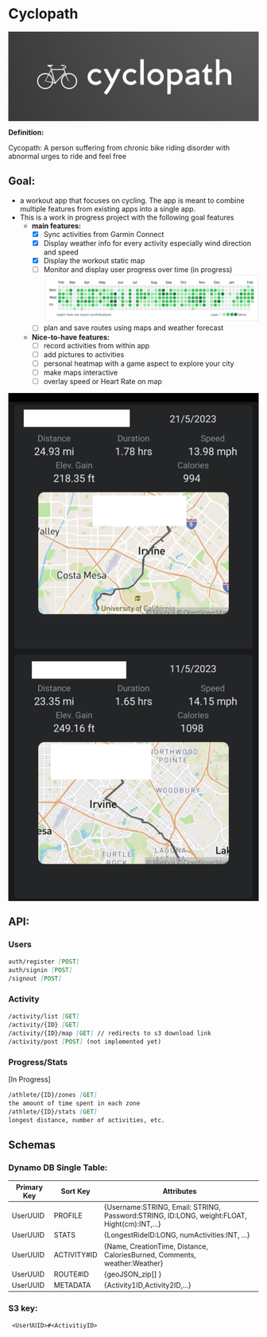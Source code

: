 # Cyclopath

<img src="./app/cyclopath/assets/media/logo.png" style="margin:auto; display:block"   />

__Definition:__

Cycopath: A person suffering from chronic bike riding disorder with abnormal urges to ride and feel free

## Goal:

- a workout app that focuses on cycling. The app is meant to combine multiple features from existing
  apps into a single app.
- This is a work in progress project with the following goal features
    - __main features:__
        - [x] Sync activities from Garmin Connect
        - [x] Display weather info for every activity especially wind direction and speed
        - [x] Display the workout static map
        - [ ] Monitor and display user progress over time  (in progress)
          ![img.png](img.png)
        - [ ] plan and save routes using maps and weather forecast
    - __Nice-to-have features:__
        - [ ] record activities from within app
        - [ ] add pictures to activities
        - [ ] personal heatmap with a game aspect to explore your city
        - [ ] make maps interactive
        - [ ] overlay speed or Heart Rate on map

<img src="./app/cyclopath/assets/media/screenshot.png" style="margin:auto; display:block"   />

## API:

### Users

```markdown
auth/register [POST]
auth/signin [POST]
/signout [POST]
```

### Activity

```md
/activity/list [GET]
/activity/{ID} [GET]
/activity/{ID}/map [GET] // redirects to s3 download link
/activity/post [POST] (not implemented yet)
```

### Progress/Stats

[In Progress]

```md
/athlete/{ID}/zones [GET]
the amount of time spent in each zone
/athlete/{ID}/stats [GET]
longest distance, number of activities, etc.
```

## Schemas

### Dynamo DB Single Table:

| Primary Key | Sort Key    | Attributes                                                                                  |
|-------------|-------------|---------------------------------------------------------------------------------------------|
| UserUUID    | PROFILE     | {Username:STRING, Email: STRING, Password:STRING, ID:LONG, weight:FLOAT, Hight(cm):INT,...} |
| UserUUID    | STATS       | {LongestRideID:LONG, numActivities:INT, ...}                                                |
| UserUUID    | ACTIVITY#ID | {Name, CreationTime, Distance, CaloriesBurned, Comments, weather:Weather}                   |
| UserUUID    | ROUTE#ID    | {geoJSON_zip[] }                                                                            |
| UserUUID    | METADATA    | {Activity1ID,Activity2ID,...}                                                               |

### S3 key:

```
 <UserUUID>#<ActivitiyID>
```
